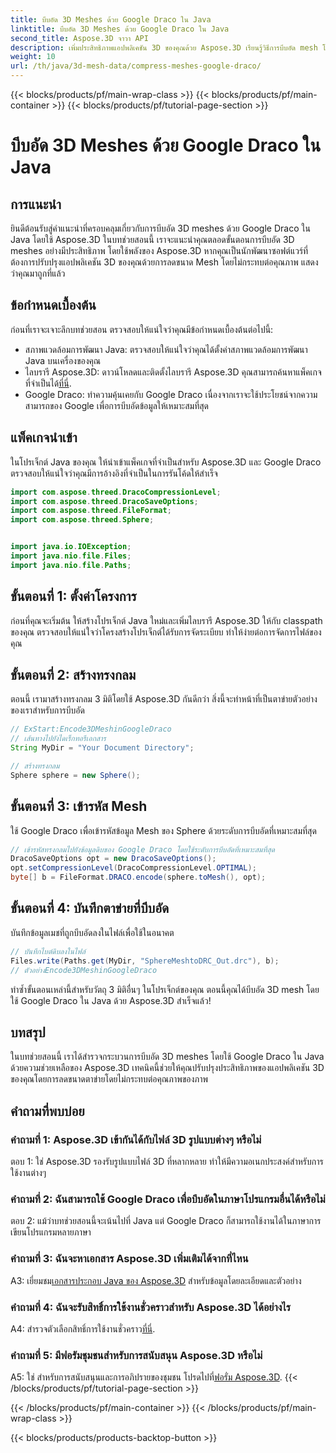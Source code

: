 ```yaml
---
title: บีบอัด 3D Meshes ด้วย Google Draco ใน Java
linktitle: บีบอัด 3D Meshes ด้วย Google Draco ใน Java
second_title: Aspose.3D จาวา API
description: เพิ่มประสิทธิภาพแอปพลิเคชัน 3D ของคุณด้วย Aspose.3D เรียนรู้วิธีการบีบอัด mesh โดยใช้ Google Draco ใน Java ปฏิบัติตามคำแนะนำทีละขั้นตอนของเราเพื่อการพัฒนา 3D ที่มีประสิทธิภาพ
weight: 10
url: /th/java/3d-mesh-data/compress-meshes-google-draco/
---
```


{{< blocks/products/pf/main-wrap-class >}}
{{< blocks/products/pf/main-container >}}
{{< blocks/products/pf/tutorial-page-section >}}

# บีบอัด 3D Meshes ด้วย Google Draco ใน Java

## การแนะนำ

ยินดีต้อนรับสู่คำแนะนำที่ครอบคลุมเกี่ยวกับการบีบอัด 3D meshes ด้วย Google Draco ใน Java โดยใช้ Aspose.3D ในบทช่วยสอนนี้ เราจะแนะนำคุณตลอดขั้นตอนการบีบอัด 3D meshes อย่างมีประสิทธิภาพ โดยใช้พลังของ Aspose.3D หากคุณเป็นนักพัฒนาซอฟต์แวร์ที่ต้องการปรับปรุงแอปพลิเคชัน 3D ของคุณด้วยการลดขนาด Mesh โดยไม่กระทบต่อคุณภาพ แสดงว่าคุณมาถูกที่แล้ว

## ข้อกำหนดเบื้องต้น

ก่อนที่เราจะเจาะลึกบทช่วยสอน ตรวจสอบให้แน่ใจว่าคุณมีข้อกำหนดเบื้องต้นต่อไปนี้:

- สภาพแวดล้อมการพัฒนา Java: ตรวจสอบให้แน่ใจว่าคุณได้ตั้งค่าสภาพแวดล้อมการพัฒนา Java บนเครื่องของคุณ
-  ไลบรารี Aspose.3D: ดาวน์โหลดและติดตั้งไลบรารี Aspose.3D คุณสามารถค้นหาแพ็คเกจที่จำเป็นได้[ที่นี่](https://releases.aspose.com/3d/java/).
- Google Draco: ทำความคุ้นเคยกับ Google Draco เนื่องจากเราจะใช้ประโยชน์จากความสามารถของ Google เพื่อการบีบอัดข้อมูลให้เหมาะสมที่สุด

## แพ็คเกจนำเข้า

ในโปรเจ็กต์ Java ของคุณ ให้นำเข้าแพ็คเกจที่จำเป็นสำหรับ Aspose.3D และ Google Draco ตรวจสอบให้แน่ใจว่าคุณมีการอ้างอิงที่จำเป็นในการรันโค้ดให้สำเร็จ

```java
import com.aspose.threed.DracoCompressionLevel;
import com.aspose.threed.DracoSaveOptions;
import com.aspose.threed.FileFormat;
import com.aspose.threed.Sphere;


import java.io.IOException;
import java.nio.file.Files;
import java.nio.file.Paths;
```

## ขั้นตอนที่ 1: ตั้งค่าโครงการ

ก่อนที่คุณจะเริ่มต้น ให้สร้างโปรเจ็กต์ Java ใหม่และเพิ่มไลบรารี Aspose.3D ให้กับ classpath ของคุณ ตรวจสอบให้แน่ใจว่าโครงสร้างโปรเจ็กต์ได้รับการจัดระเบียบ ทำให้ง่ายต่อการจัดการไฟล์ของคุณ

## ขั้นตอนที่ 2: สร้างทรงกลม

ตอนนี้ เรามาสร้างทรงกลม 3 มิติโดยใช้ Aspose.3D กันดีกว่า สิ่งนี้จะทำหน้าที่เป็นตาข่ายตัวอย่างของเราสำหรับการบีบอัด

```java
// ExStart:Encode3DMeshinGoogleDraco
// เส้นทางไปยังไดเร็กทอรีเอกสาร
String MyDir = "Your Document Directory";

// สร้างทรงกลม
Sphere sphere = new Sphere();
```

## ขั้นตอนที่ 3: เข้ารหัส Mesh

ใช้ Google Draco เพื่อเข้ารหัสข้อมูล Mesh ของ Sphere ด้วยระดับการบีบอัดที่เหมาะสมที่สุด

```java
// เข้ารหัสทรงกลมไปยังข้อมูลดิบของ Google Draco โดยใช้ระดับการบีบอัดที่เหมาะสมที่สุด
DracoSaveOptions opt = new DracoSaveOptions();
opt.setCompressionLevel(DracoCompressionLevel.OPTIMAL);
byte[] b = FileFormat.DRACO.encode(sphere.toMesh(), opt);
```

## ขั้นตอนที่ 4: บันทึกตาข่ายที่บีบอัด

บันทึกข้อมูลเมชที่ถูกบีบอัดลงในไฟล์เพื่อใช้ในอนาคต

```java
// บันทึกไบต์ดิบลงในไฟล์
Files.write(Paths.get(MyDir, "SphereMeshtoDRC_Out.drc"), b);
// ตัวอย่างEncode3DMeshinGoogleDraco
```

ทำซ้ำขั้นตอนเหล่านี้สำหรับวัตถุ 3 มิติอื่นๆ ในโปรเจ็กต์ของคุณ ตอนนี้คุณได้บีบอัด 3D mesh โดยใช้ Google Draco ใน Java ด้วย Aspose.3D สำเร็จแล้ว!

## บทสรุป

ในบทช่วยสอนนี้ เราได้สำรวจกระบวนการบีบอัด 3D meshes โดยใช้ Google Draco ใน Java ด้วยความช่วยเหลือของ Aspose.3D เทคนิคนี้ช่วยให้คุณปรับปรุงประสิทธิภาพของแอปพลิเคชัน 3D ของคุณโดยการลดขนาดตาข่ายโดยไม่กระทบต่อคุณภาพของภาพ

## คำถามที่พบบ่อย

### คำถามที่ 1: Aspose.3D เข้ากันได้กับไฟล์ 3D รูปแบบต่างๆ หรือไม่

ตอบ 1: ใช่ Aspose.3D รองรับรูปแบบไฟล์ 3D ที่หลากหลาย ทำให้มีความอเนกประสงค์สำหรับการใช้งานต่างๆ

### คำถามที่ 2: ฉันสามารถใช้ Google Draco เพื่อบีบอัดในภาษาโปรแกรมอื่นได้หรือไม่

ตอบ 2: แม้ว่าบทช่วยสอนนี้จะเน้นไปที่ Java แต่ Google Draco ก็สามารถใช้งานได้ในภาษาการเขียนโปรแกรมหลายภาษา

### คำถามที่ 3: ฉันจะหาเอกสาร Aspose.3D เพิ่มเติมได้จากที่ไหน

 A3: เยี่ยมชม[เอกสารประกอบ Java ของ Aspose.3D](https://reference.aspose.com/3d/java/) สำหรับข้อมูลโดยละเอียดและตัวอย่าง

### คำถามที่ 4: ฉันจะรับสิทธิ์การใช้งานชั่วคราวสำหรับ Aspose.3D ได้อย่างไร

 A4: สำรวจตัวเลือกสิทธิ์การใช้งานชั่วคราว[ที่นี่](https://purchase.aspose.com/temporary-license/).

### คำถามที่ 5: มีฟอรัมชุมชนสำหรับการสนับสนุน Aspose.3D หรือไม่

 A5: ใช่ สำหรับการสนับสนุนและการอภิปรายของชุมชน โปรดไปที่[ฟอรั่ม Aspose.3D](https://forum.aspose.com/c/3d/18).
{{< /blocks/products/pf/tutorial-page-section >}}

{{< /blocks/products/pf/main-container >}}
{{< /blocks/products/pf/main-wrap-class >}}

{{< blocks/products/products-backtop-button >}}
